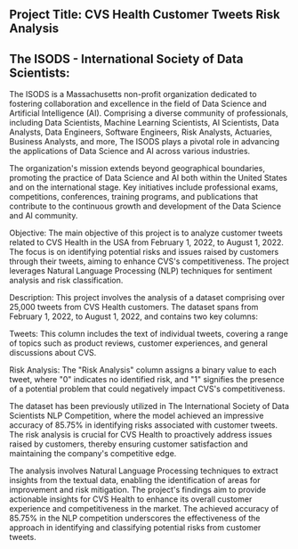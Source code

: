 ## Project Title: CVS Health Customer Tweets Risk Analysis

## The ISODS - International Society of Data Scientists: 
The ISODS is a Massachusetts non-profit organization dedicated to fostering collaboration and excellence in the field of Data Science and Artificial Intelligence (AI). Comprising a diverse community of professionals, including Data Scientists, Machine Learning Scientists, AI Scientists, Data Analysts, Data Engineers, Software Engineers, Risk Analysts, Actuaries, Business Analysts, and more, The ISODS plays a pivotal role in advancing the applications of Data Science and AI across various industries.

The organization's mission extends beyond geographical boundaries, promoting the practice of Data Science and AI both within the United States and on the international stage. Key initiatives include professional exams, competitions, conferences, training programs, and publications that contribute to the continuous growth and development of the Data Science and AI community.

Objective:
The main objective of this project is to analyze customer tweets related to CVS Health in the USA from February 1, 2022, to August 1, 2022. The focus is on identifying potential risks and issues raised by customers through their tweets, aiming to enhance CVS's competitiveness. The project leverages Natural Language Processing (NLP) techniques for sentiment analysis and risk classification.

Description:
This project involves the analysis of a dataset comprising over 25,000 tweets from CVS Health customers. The dataset spans from February 1, 2022, to August 1, 2022, and contains two key columns:

Tweets: This column includes the text of individual tweets, covering a range of topics such as product reviews, customer experiences, and general discussions about CVS.

Risk Analysis: The "Risk Analysis" column assigns a binary value to each tweet, where "0" indicates no identified risk, and "1" signifies the presence of a potential problem that could negatively impact CVS's competitiveness.

The dataset has been previously utilized in The International Society of Data Scientists NLP Competition, where the model achieved an impressive accuracy of 85.75% in identifying risks associated with customer tweets. The risk analysis is crucial for CVS Health to proactively address issues raised by customers, thereby ensuring customer satisfaction and maintaining the company's competitive edge.

The analysis involves Natural Language Processing techniques to extract insights from the textual data, enabling the identification of areas for improvement and risk mitigation. The project's findings aim to provide actionable insights for CVS Health to enhance its overall customer experience and competitiveness in the market. The achieved accuracy of 85.75% in the NLP competition underscores the effectiveness of the approach in identifying and classifying potential risks from customer tweets.
